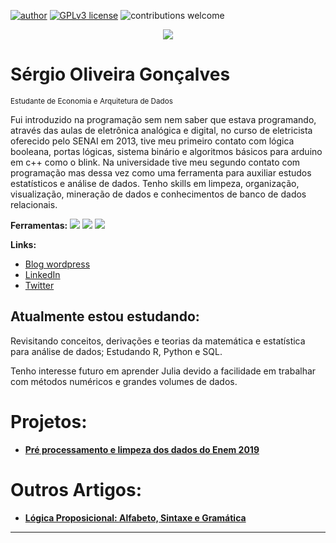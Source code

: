 
<!--
**goncalves-sergio/goncalves-sergio** is a ✨ _special_ ✨ repository because its `README.md` (this file) appears on your GitHub profile.
-->


[![author](https://img.shields.io/badge/author-SergioGoncalves-red.svg)](https://www.linkedin.com/in/sérgio-gonçalves-/)  [![GPLv3 license](https://img.shields.io/badge/License-GPLv3-blue.svg)](http://perso.crans.org/besson/LICENSE.html) ![contributions welcome](https://img.shields.io/badge/contributions-welcome-brightgreen.svg?style=flat)

<p align="center">
  <img src="banner2.png" >
</p>

# Sérgio Oliveira Gonçalves
<sub> Estudante de Economia e Arquitetura de Dados </sub>

Fui introduzido na programação sem nem saber que estava programando, através das aulas de eletrônica analógica e digital, no curso de eletricista oferecido pelo SENAI em 2013, tive meu primeiro contato com lógica booleana, portas lógicas, sistema binário e algoritmos básicos para arduino em c++ como o blink. Na universidade tive meu segundo contato com programação mas dessa vez como uma ferramenta para auxiliar estudos estatísticos e análise de dados. Tenho skills em limpeza, organização, visualização, mineração de dados e conhecimentos de banco de dados relacionais.

**Ferramentas:** 
[![](https://camo.githubusercontent.com/ef8322f0e8a00363aa173e32b66c126f883ec5323898374a755841adf433739e/68747470733a2f2f696d672e736869656c64732e696f2f62616467652f522d3237364443333f7374796c653d666f722d7468652d6261646765266c6f676f3d72266c6f676f436f6c6f723d7768697465)](https://www.r-project.org/) 
![](https://camo.githubusercontent.com/53b1030248fd0f64a5b70e56819acd0c8caadcd302335cbf0e4367a6c1603b65/68747470733a2f2f696d672e736869656c64732e696f2f62616467652f506f77657242492d4632433831313f7374796c653d666f722d7468652d6261646765266c6f676f3d506f7765722532304249266c6f676f436f6c6f723d7768697465)
![](https://camo.githubusercontent.com/bd16a09c0ea9b0b7ee8766d187db73f61d5ec35a3c5499119b4d3003c1ee546a/68747470733a2f2f696d672e736869656c64732e696f2f62616467652f2d4d7953514c2d3333333333333f7374796c653d666c6174266c6f676f3d6d7973716c)


**Links:**
* [Blog wordpress](http://lnversoes.wordpress.com)
* [LinkedIn](https://www.linkedin.com/in/sérgio-gonçalves-)
* [Twitter](https://www.twitter.com/seer_goncalves)

## Atualmente estou estudando:

Revisitando conceitos, derivações e teorias da matemática e estatística para análise de dados; Estudando R, Python e SQL. 

Tenho interesse futuro em aprender Julia devido a facilidade em trabalhar com métodos numéricos e grandes volumes de dados.

# Projetos:


 * [**Pré processamento e limpeza dos dados do Enem 2019**](https://github.com/goncalves-sergio/Pre_Processamento_Enem2019)




# Outros Artigos:
* [**Lógica Proposicional: Alfabeto, Sintaxe e Gramática**](https://lnversoes.wordpress.com/2022/07/28/logica-alfabeto-sintaxe-e-gramatica-da-logica-proposicional-part1/)


---
